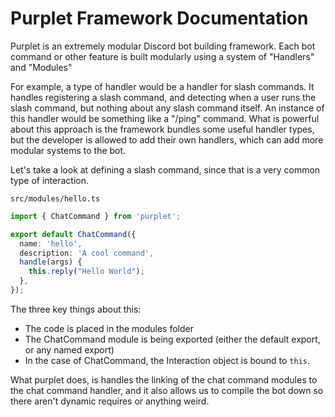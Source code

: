 # Purplet Framework Documentation

Purplet is an extremely modular Discord bot building framework. Each bot command or other feature is
built modularly using a system of "Handlers" and "Modules"

For example, a type of handler would be a handler for slash commands. It handles registering a slash
command, and detecting when a user runs the slash command, but nothing about any slash command
itself. An instance of this handler would be something like a "/ping" command. What is powerful about
this approach is the framework bundles some useful handler types, but the developer is allowed to
add their own handlers, which can add more modular systems to the bot.

Let's take a look at defining a slash command, since that is a very common type of interaction.

`src/modules/hello.ts`

```ts
import { ChatCommand } from 'purplet';

export default ChatCommand({
  name: 'hello',
  description: 'A cool command',
  handle(args) {
    this.reply("Hello World");
  },
});
```

The three key things about this:
- The code is placed in the modules folder
- The ChatCommand module is being exported (either the default export, or any named export)
- In the case of ChatCommand, the Interaction object is bound to `this`.

What purplet does, is handles the linking of the chat command modules to the chat command handler,
and it also allows us to compile the bot down so there aren't dynamic requires or anything weird.
